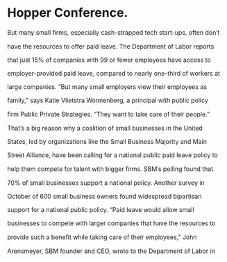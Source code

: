 # Hopper Conference.

But many small ﬁrms, especially cash-strapped tech start-ups, often don’t

have the resources to offer paid leave. The Department of Labor reports

that just 15% of companies with 99 or fewer employees have access to

employer-provided paid leave, compared to nearly one-third of workers at

large companies. “But many small employers view their employees as

family,” says Katie Vlietstra Wonnenberg, a principal with public policy

ﬁrm Public Private Strategies. “They want to take care of their people.”

That’s a big reason why a coalition of small businesses in the United

States, led by organizations like the Small Business Majority and Main

Street Alliance, have been calling for a national public paid leave policy to

help them compete for talent with bigger ﬁrms. SBM’s polling found that

70% of small businesses support a national policy. Another survey in

October of 600 small business owners found widespread bipartisan

support for a national public policy. “Paid leave would allow small

businesses to compete with larger companies that have the resources to

provide such a beneﬁt while taking care of their employees,” John

Arensmeyer, SBM founder and CEO, wrote to the Department of Labor in